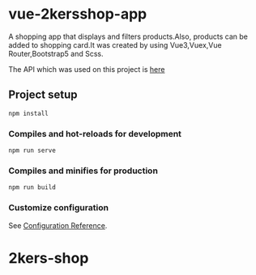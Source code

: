 # vue-2kersshop-app

A shopping app that displays and filters products.Also, products can be added to shopping card.It was created by using Vue3,Vuex,Vue Router,Bootstrap5 and Scss.

The API which was used on this project is  <a href="https://fakestoreapi.com/docs" target="_blank">here</a>


## Project setup
```
npm install
```

### Compiles and hot-reloads for development
```
npm run serve
```

### Compiles and minifies for production
```
npm run build
```

### Customize configuration
See [Configuration Reference](https://cli.vuejs.org/config/).
# 2kers-shop
